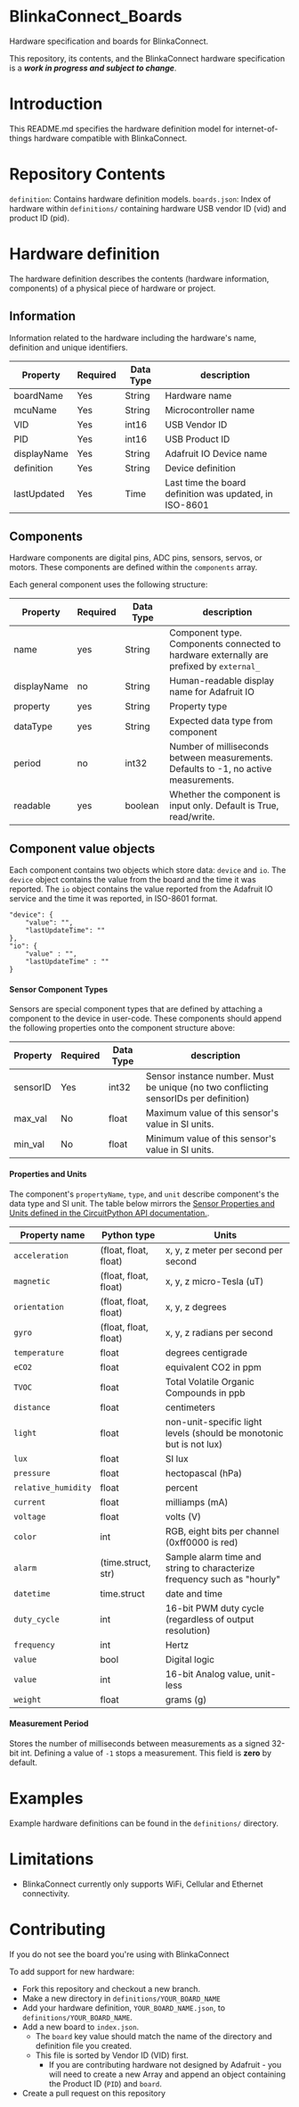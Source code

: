 # BlinkaConnect_Boards
Hardware specification and boards for BlinkaConnect.

This repository, its contents, and the BlinkaConnect hardware specification is a ***work in progress and subject to change***.

# Introduction
This README.md specifies the hardware definition model for internet-of-things hardware compatible with BlinkaConnect. 

# Repository Contents

`definition`: Contains hardware definition models.
`boards.json`: Index of hardware within `definitions/` containing hardware USB vendor ID (vid) and product ID (pid).

# Hardware definition

The hardware definition describes the contents (hardware information, components) of a physical piece of hardware or project.

## Information

Information related to the hardware including the hardware's name, definition and unique identifiers.

| Property    | Required | Data Type | description             |
|-------------|----------|-----------|-------------------------|
| boardName   | Yes      | String    | Hardware name           |
| mcuName     | Yes      | String    | Microcontroller name    |
| VID         | Yes      | int16     | USB Vendor ID           |
| PID         | Yes      | int16     | USB Product ID          |
| displayName | Yes      | String    | Adafruit IO Device name |
| definition | Yes      | String    | Device definition      |
| lastUpdated | Yes      | Time    | Last time the board definition was updated, in ISO-8601      |


## Components

Hardware components are digital pins, ADC pins, sensors, servos, or motors. These components are defined within the `components` array. 

Each general component uses the following structure:

| Property      | Required | Data Type | description                                                                       |
|--------------|----------|-----------|-----------------------------------------------------------------------------------|
| name         | yes      | String    | Component type. Components connected to hardware externally are prefixed by `external_`|
| displayName  | no       | String    | Human-readable display name for Adafruit IO                                            |
| property     | yes      | String    | Property type                                                                          |
| dataType     | yes      | String    | Expected data type from component                                                      |
| period       | no      | int32     | Number of milliseconds between measurements. Defaults to -1, no active measurements.   |
| readable     | yes      | boolean   | Whether the component is input only. Default is True, read/write.                        |

## Component value objects
Each component contains two objects which store data: `device` and `io`. The `device` object contains the value from the board and the time it was reported. The `io` object contains the value reported from the Adafruit IO service and the time it was reported, in ISO-8601 format.



```
"device": {
    "value": "",
    "lastUpdateTime": ""
},
"io": {
    "value" : "",
    "lastUpdateTime" : ""
}
```


#### Sensor Component Types

Sensors are special component types that are defined by attaching a component to the device in user-code. These components should append the following properties onto the component structure above:

| Property     | Required | Data Type | description                                                                       |
|--------------|----------|-----------|-----------------------------------------------------------------------------------|
| sensorID     | Yes      |   int32   | Sensor instance number. Must be unique (no two conflicting sensorIDs per definition) |
| max_val      | No       |   float   |  Maximum value of this sensor's value in SI units.                                   |
| min_val      | No       |   float   |  Minimum value of this sensor's value in SI units.                                   |



#### Properties and Units
The component's `propertyName`, `type`, and `unit` describe component's the data type and SI unit. The table below mirrors the [Sensor Properties and Units defined in the CircuitPython API documentation.](https://circuitpython.readthedocs.io/en/latest/docs/design_guide.html#sensor-properties-and-units).

| Property name         | Python type           | Units                                                                   |
| --------------------- | --------------------- | ----------------------------------------------------------------------- |
| ``acceleration``      | (float, float, float) | x, y, z meter per second per second                                     |
| ``magnetic``          | (float, float, float) | x, y, z micro-Tesla (uT)                                                |
| ``orientation``       | (float, float, float) | x, y, z degrees                                                         |
| ``gyro``              | (float, float, float) | x, y, z radians per second                                              |
| ``temperature``       | float                 | degrees centigrade                                                      |
| ``eCO2``              | float                 | equivalent CO2 in ppm                                                   |
| ``TVOC``              | float                 | Total Volatile Organic Compounds in ppb                                 |
| ``distance``          | float                 | centimeters                                                             |
| ``light``             | float                 | non-unit-specific light levels (should be monotonic but is not lux)     |
| ``lux``               | float                 | SI lux                                                                  |
| ``pressure``          | float                 | hectopascal (hPa)                                                       |
| ``relative_humidity`` | float                 | percent                                                                 |
| ``current``           | float                 | milliamps (mA)                                                          |
| ``voltage``           | float                 | volts (V)                                                               |
| ``color``             | int                   | RGB, eight bits per channel (0xff0000 is red)                           |
| ``alarm``             | (time.struct, str)    | Sample alarm time and string to characterize frequency such as "hourly" |
| ``datetime``          | time.struct           | date and time                                                           |
| ``duty_cycle``        | int                   | 16-bit PWM duty cycle (regardless of output resolution)                 |
| ``frequency``         | int                   | Hertz                                                                   |
| ``value``             | bool                  | Digital logic                                                           |
| ``value``             | int                   | 16-bit Analog value, unit-less                                          |
| ``weight``            | float                 | grams (g)                                                               |

#### Measurement Period

Stores the number of milliseconds between measurements as a signed 32-bit int. Defining a value of `-1` stops a measurement. This field is **zero** by default.

# Examples

Example hardware definitions can be found in the `definitions/` directory.

# Limitations
* BlinkaConnect currently only supports WiFi, Cellular and Ethernet connectivity.

# Contributing
If you do not see the board you're using with BlinkaConnect

To add support for new hardware:
* Fork this repository and checkout a new branch.
* Make a new directory in `definitions/YOUR_BOARD_NAME`
* Add your hardware definition, `YOUR_BOARD_NAME.json`, to `definitions/YOUR_BOARD_NAME`.
* Add a new board to `index.json`. 
  * The `board` key value should match the name of the directory and definition file you created.
  * This file is sorted by Vendor ID (VID) first.
    * If you are contributing hardware not designed by Adafruit - you will need to create a new Array and append an object containing the Product ID (`PID`) and `board`.
* Create a pull request on this repository
